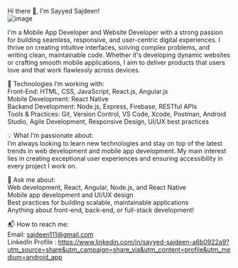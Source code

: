 Hi there 👋, I'm Sayyed Sajdeen! <br>
![image](https://github.com/SayyedSajdeen/SayyedSajdeen/assets/141004576/41ebabef-7158-4ecd-a6a1-31b31121f0ca) <br>

I'm a Mobile App Developer and Website Developer with a strong passion for building seamless, responsive, and user-centric digital experiences. I thrive on creating intuitive interfaces, solving complex problems, and writing clean, maintainable code. Whether it's developing dynamic websites or crafting smooth mobile applications, I aim to deliver products that users love and that work flawlessly across devices.

🚀 Technologies I’m working with:<br>
Front-End: HTML, CSS, JavaScript, React.js, Angular.js<br>
Mobile Development: React Native<br>
Backend Development: Node.js, Express, Firebase, RESTful APIs<br>
Tools & Practices: Git, Version Control, VS Code, Xcode, Postman, Android Studio, Agile Development, Responsive Design, UI/UX best practices<br>

💡 What I’m passionate about:<br>
I’m always looking to learn new technologies and stay on top of the latest trends in web development and mobile app development. My main interest lies in creating exceptional user experiences and ensuring accessibility in every project I work on.

🤖 Ask me about: <br>
Web development, React, Angular, Node.js, and React Native<br>
Mobile app development and UI/UX design<br>
Best practices for building scalable, maintainable applications<br>
Anything about front-end, back-end, or full-stack development!<br>

📬 How to reach me:<br>
Email: sajdeen111@gmail.com<br>
LinkedIn Profile : https://www.linkedin.com/in/sayyed-sajdeen-a6b0922a9?utm_source=share&utm_campaign=share_via&utm_content=profile&utm_medium=android_app
